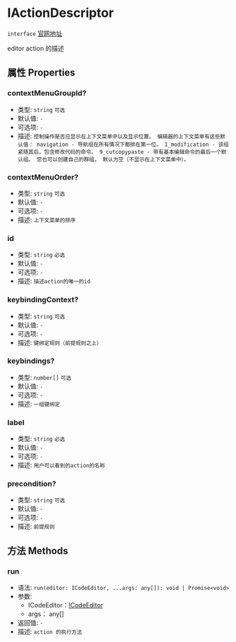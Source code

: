 # IActionDescriptor
`interface` [官网地址](https://microsoft.github.io/monaco-editor/docs.html#interfaces/editor.IActionDescriptor.html)

editor action 的描述

## 属性 Properties

### contextMenuGroupId?
+ 类型: `string`  `可选`
+ 默认值: `-`
+ 可选项: `-`
+ 描述: `控制操作是否应显示在上下文菜单中以及显示位置。 编辑器的上下文菜单有这些默认值： navigation - 导航组在所有情况下都排在第一位。 1_modification - 该组紧随其后，包含修改代码的命令。 9_cutcopypaste - 带有基本编辑命令的最后一个默认组。 您也可以创建自己的群组。 默认为空（不显示在上下文菜单中）。`

### contextMenuOrder?
+ 类型: `string`  `可选`
+ 默认值: `-`
+ 可选项: `-`
+ 描述: `上下文菜单的排序`

### id
+ 类型: `string` `必选` 
+ 默认值: `-`
+ 可选项: `-`
+ 描述: `描述action的唯一的id`

### keybindingContext?
+ 类型: `string`  `可选` 
+ 默认值: `-`
+ 可选项: `-`
+ 描述: `键绑定规则（前提规则之上）`


### keybindings?
+ 类型: `number[]`  `可选`
+ 默认值: `-`
+ 可选项: `-`
+ 描述: `一组键绑定`

### label
+ 类型: `string` `必选` 
+ 默认值: `-`
+ 可选项: `-`
+ 描述: `用户可以看到的action的名称`

### precondition?
+ 类型: `string`  `可选`
+ 默认值: `-`
+ 可选项: `-`
+ 描述: `前提规则`

## 方法 Methods

### run
+ 语法: `run(editor: ICodeEditor, ...args: any[]): void | Promise<void>`
+ 参数: 
  + ICodeEditor：[ICodeEditor](ICodeEditor.md)
  + args： any[]
+ 返回值: `-`
+ 描述: `action 的执行方法`